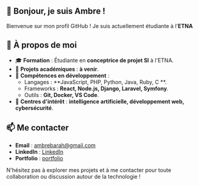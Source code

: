 ## 👋 Bonjour, je suis Ambre !

Bienvenue sur mon profil GitHub ! Je suis actuellement étudiante à l'**ETNA**

## 🚀 À propos de moi

- 🎓 **Formation** : Étudiante en **conceptrice de projet SI** à l'ETNA.
- 💼 **Projets académiques** : **à venir**.
- 🌱 **Compétences en développement** :
  - Langages : **JavaScript, PHP, Python, Java, Ruby, C **.
  - Frameworks : **React, Node.js, Django, Laravel, Symfony**.
  - Outils : **Git, Docker, VS Code**.
- 🔭 **Centres d'intérêt** : **intelligence artificielle, développement web, cybersécurité**.

## 📫 Me contacter

- **Email** : ambrebarah@gmail.com
- **LinkedIn** : [ LinkedIn](https://www.linkedin.com/in/ambre-barah-b9543a176/)
- **Portfolio** : [portfolio](https://www.ambrebarah.com/)

N'hésitez pas à explorer mes projets et à me contacter pour toute collaboration ou discussion autour de la technologie !
